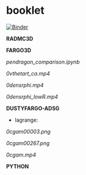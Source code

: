 # booklet

[![Binder](https://mybinder.org/badge_logo.svg)](https://mybinder.org/v2/gh/volodia99/booklet/master)

**RADMC3D**

**FARGO3D** 

*pendragon_comparison.ipynb*

*0vthetart_ca.mp4*

*0densrphi.mp4*

*0densrphi_lowR.mp4*

**DUSTYFARGO-ADSG** 
- lagrange: 

*0cgam00003.png* 

*0cgam00267.png* 

*0cgam.mp4* 

**PYTHON**
